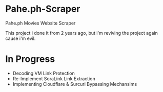# Pahe.ph-Scraper
Pahe.ph Movies Website Scraper

This project i done it from 2 years ago, but i'm reviving the project again cause i'm evil.

# In Progress
- Decoding VM Link Protection
- Re-Implement SoraLink Link Extraction
- Implementing Cloudflare & Surcuri Bypassing Mechansims
